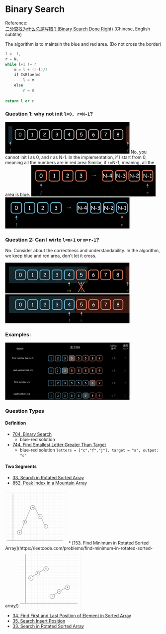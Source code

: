 # Binary Search

Reference:    
[二分查找为什么总是写错？(Binary Search Done Right)](https://www.youtube.com/watch?v=JuDAqNyTG4g&t=759s)
(Chinese, English subtitle)


The algorithm is to maintain the blue and red area.
(Do not cross the border)

```cpp
l = -1,
r = N,
while l+1 != r 
    m = l + (r-l)/2
    if IsBlue(m)         
        l = m
    else                
        r = m

return l or r                
```

### Question 1: why not init `l=0, r=N-1`? 
<img src="../../../images/1.png" width="400">
No, you cannot init l as 0, and r as N-1. 
In the implementation, if l start from 0, meaning all the numbers are in red area
Similar, if r=N-1, meaning, all the area is blue. 

<img src="../../../images/3.png" width="400">
<img src="../../../images/4.png" width="400">

### Question 2: Can I wirte `l=m+1` or `m=r-1`?
No. Consider about the correctness and understandability. 
In the algorithm, we keep blue and red area, don't let it cross. 

<img src="../../../images/5.png" width="400">
<img src="../../../images/2.png" width="400">


### Examples:
<img src="../../../images/6.png" width="400">

### Question Types
#### Definition
* [704. Binary Search](https://leetcode.com/problems/binary-search/)       
  * blue-red solution
* [744. Find Smallest Letter Greater Than Target](https://leetcode.com/problems/find-smallest-letter-greater-than-target/)    
  * blue-red solution
`letters = ["c","f","j"], target = "a", output: "c"`

#### Two Segments
* [33. Search in Rotated Sorted Array](https://leetcode.com/problems/search-in-rotated-sorted-array/)        
* [852. Peak Index in a Mountain Array](https://leetcode.com/problems/peak-index-in-a-mountain-array/)      
<img src="../../../images/7.png" width="200">
* [153. Find Minimum in Rotated Sorted Array](https://leetcode.com/problems/find-minimum-in-rotated-sorted-array/)      
<img src="../../../images/8.png" width="200">


* [34. Find First and Last Position of Element in Sorted Array](https://leetcode.com/problems/find-first-and-last-position-of-element-in-sorted-array/)    
* [35. Search Insert Position](https://leetcode.com/problems/search-insert-position/)    
* [33. Search in Rotated Sorted Array](https://leetcode.com/problems/search-in-rotated-sorted-array/)      

